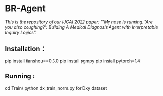 # BR-Agent

*This is the repository of our IJCAI'2022 paper: "'My nose is running.''Are you also coughing?': Building A Medical Diagnosis Agent with Interpretable Inquiry Logics".*

## Installation：

pip install tianshou==0.3.0
pip install pgmpy
pip install pytorch=1.4

## Running :

cd Train/
python dx_train_norm.py for Dxy dataset
